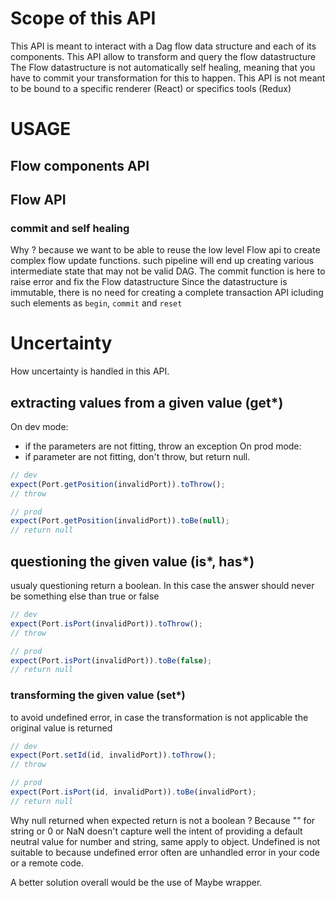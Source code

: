 # Scope of this API
This API is meant to interact with a Dag flow data structure and each of its components.
This API allow to transform and query the flow datastructure
The Flow datastructure is not automatically self healing, meaning that you have to commit your transformation for this to happen.
This API is not meant to be bound to a specific renderer (React) or specifics tools (Redux)

# USAGE

## Flow components API

## Flow API

### commit and self healing
Why ? because we want to be able to reuse the low level Flow api to create complex flow update functions.
such pipeline will end up creating various intermediate state that may not be valid DAG.
The commit function is here to raise error and fix the Flow datastructure
Since the datastructure is immutable, there is no need for creating a complete transaction API icluding such elements as `begin`, `commit` and `reset`

# Uncertainty
How uncertainty is handled in this API.

## extracting values from a given value (get*)
On dev mode:
- if the parameters are not fitting, throw an exception
On prod mode:
- if parameter are not fitting, don't throw, but return null.

```javascript
// dev
expect(Port.getPosition(invalidPort)).toThrow();
// throw

// prod
expect(Port.getPosition(invalidPort)).toBe(null);
// return null
```

## questioning the given value (is*, has*)
usualy questioning return a boolean. In this case the answer should never be something else than true or false

```javascript
// dev
expect(Port.isPort(invalidPort)).toThrow();
// throw

// prod
expect(Port.isPort(invalidPort)).toBe(false);
// return null
```

### transforming the given value (set*)
to avoid undefined error, in case the transformation is not applicable the original value is returned

```javascript
// dev
expect(Port.setId(id, invalidPort)).toThrow();
// throw

// prod
expect(Port.isPort(id, invalidPort)).toBe(invalidPort);
// return null
```

Why null returned when expected return is not a boolean ?
Because "" for string or 0 or NaN doesn't capture well the intent of providing a default neutral value for number and string, same apply to object. Undefined is not suitable to because undefined error often are unhandled error in your code or a remote code.

A better solution overall would be the use of Maybe wrapper.